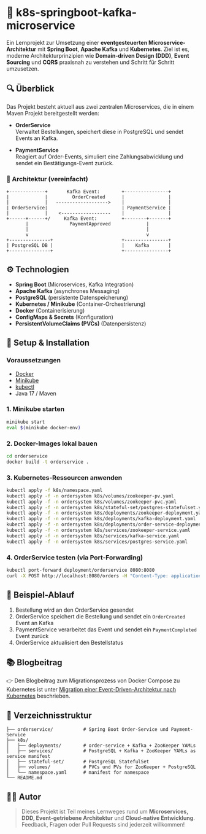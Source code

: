 # 🧠 k8s-springboot-kafka-microservice

Ein Lernprojekt zur Umsetzung einer **eventgesteuerten Microservice-Architektur** mit **Spring Boot**, **Apache Kafka** und **Kubernetes**. Ziel ist es, moderne Architekturprinzipien wie **Domain-driven Design (DDD)**, **Event Sourcing** und **CQRS** praxisnah zu verstehen und Schritt für Schritt umzusetzen.

## 🔍 Überblick

Das Projekt besteht aktuell aus zwei zentralen Microservices, die in einem Maven Projekt bereitgestellt werden:

- **OrderService**  
  Verwaltet Bestellungen, speichert diese in PostgreSQL und sendet Events an Kafka.

- **PaymentService**  
  Reagiert auf Order-Events, simuliert eine Zahlungsabwicklung und sendet ein Bestätigungs-Event zurück.

### 📌 Architektur (vereinfacht)

```plaintext
+-------------+       Kafka Event:        +----------------+
|             |         OrderCreated      |                |
|             |   ------------------->    |                |
| OrderService|                           | PaymentService |
|             |    <------------------    |                |
+------+------+/     Kafka Event:         +--------+-------+
       |               PaymentApproved             |
       |                                           |
       v                                           v
+---------------+                         +----------------+
| PostgreSQL DB |                         |    Kafka       |
+---------------+                         +----------------+
```

## ⚙️ Technologien

- **Spring Boot** (Microservices, Kafka Integration)
- **Apache Kafka** (asynchrones Messaging)
- **PostgreSQL** (persistente Datenspeicherung)
- **Kubernetes / Minikube** (Container-Orchestrierung)
- **Docker** (Containerisierung)
- **ConfigMaps & Secrets** (Konfiguration)
- **PersistentVolumeClaims (PVCs)** (Datenpersistenz)

## 🚀 Setup & Installation

### Voraussetzungen

- [Docker](https://www.docker.com/)
- [Minikube](https://minikube.sigs.k8s.io/)
- [kubectl](https://kubernetes.io/docs/tasks/tools/)
- Java 17 / Maven

### 1. Minikube starten

```bash
minikube start
eval $(minikube docker-env)
```

### 2. Docker-Images lokal bauen

```bash
cd orderservice
docker build -t orderservice .
```

### 3. Kubernetes-Ressourcen anwenden

```bash
kubectl apply -f k8s/namespace.yaml
kubectl apply -f -n ordersystem k8s/volumes/zookeeper-pv.yaml
kubectl apply -f -n ordersystem k8s/volumes/zookeeper-pvc.yaml
kubectl apply -f -n ordersystem k8s/stateful-set/postgres-statefulset.yaml
kubectl apply -f -n ordersystem k8s/deployments/zookeeper-deployment.yaml
kubectl apply -f -n ordersystem k8s/deployments/kafka-deployment.yaml
kubectl apply -f -n ordersystem k8s/deployments/order-service-deployment.yaml
kubectl apply -f -n ordersystem k8s/services/zookeeper-service.yaml
kubectl apply -f -n ordersystem k8s/services/kafka-service.yaml
kubectl apply -f -n ordersystem k8s/services/postgres-service.yaml
```

### 4. OrderService testen (via Port-Forwarding)

```bash
kubectl port-forward deployment/orderservice 8080:8080
curl -X POST http://localhost:8080/orders -H "Content-Type: application/json" -d '{"orderId":"d3fdf2b2-bb67-4565-933f-3c8c1cf4cc3b","customerId":"123", "amount": 125}'
```

## 🧪 Beispiel-Ablauf

1. Bestellung wird an den OrderService gesendet
2. OrderService speichert die Bestellung und sendet ein `OrderCreated` Event an Kafka
3. PaymentService verarbeitet das Event und sendet ein `PaymentCompleted` Event zurück
4. OrderService aktualisiert den Bestellstatus


## 📚 Blogbeitrag

👉 Den Blogbeitrag zum Migrationsprozess von Docker Compose zu Kubernetes ist unter [Migration einer Event-Driven-Architektur nach Kubernetes](https://medium.com/@devripper133127/migration-einer-event-driven-architektur-nach-kubernetes-c488dad461e9?source=friends_link&sk=e85acf6cc0033ec36f3cf310e84e2f63) beschrieben.

## 📂 Verzeichnisstruktur

```plaintext
├── orderservice/           # Spring Boot Order-Service und Payment-Service
├── k8s/
│   ├── deployments/        # order-service + Kafka + ZooKeeper YAMLs
│   ├── services/           # PostgreSQL + Kafka + ZooKeeper YAMLs as service manifest
│   ├── stateful-set/       # PostgreSQL StatefulSet
│   ├── volumes/            # PVCs und PVs for ZooKeeper + PostgreSQL
│   └── namespace.yaml      # manifest for namespace
└── README.md
```

## 🧑‍💻 Autor

> Dieses Projekt ist Teil meines Lernweges rund um **Microservices, DDD, Event-getriebene Architektur** und **Cloud-native Entwicklung**. Feedback, Fragen oder Pull Requests sind jederzeit willkommen!